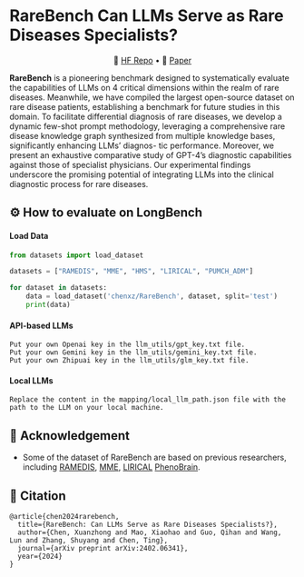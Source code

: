 # RareBench Can LLMs Serve as Rare Diseases Specialists?

<p align="center">
    🤗 <a href="https://huggingface.co/datasets/chenxz/RareBench" target="_blank">HF Repo</a> • 📃 <a href="https://arxiv.org/abs/2402.06341" target="_blank">Paper</a>
</p>

**RareBench** is a pioneering benchmark designed to systematically evaluate the capabilities of LLMs on 4 critical dimensions within the realm of rare diseases.
Meanwhile, we have compiled the largest open-source dataset on rare disease patients, establishing a benchmark for future studies in this domain. To facilitate differential diagnosis of rare diseases, we develop a dynamic few-shot prompt methodology, leveraging a comprehensive rare disease knowledge graph synthesized from multiple knowledge bases, significantly enhancing LLMs’ diagnos-
tic performance. Moreover, we present an exhaustive comparative study of GPT-4’s diagnostic capabilities against those of specialist physicians. Our experimental findings underscore the promising potential of integrating LLMs into the clinical diagnostic process for rare diseases. 

## ⚙️ How to evaluate on LongBench

#### Load Data

```python
from datasets import load_dataset

datasets = ["RAMEDIS", "MME", "HMS", "LIRICAL", "PUMCH_ADM"]

for dataset in datasets:
    data = load_dataset('chenxz/RareBench', dataset, split='test')
    print(data)
```

#### API-based LLMs

```
Put your own Openai key in the llm_utils/gpt_key.txt file.
Put your own Gemini key in the llm_utils/gemini_key.txt file.
Put your own Zhipuai key in the llm_utils/glm_key.txt file.
```

#### Local LLMs

```
Replace the content in the mapping/local_llm_path.json file with the path to the LLM on your local machine.
```

## 📄 Acknowledgement

- Some of the dataset of RareBench are based on previous researchers, including [RAMEDIS](https://agbi.techfak.uni-bielefeld.de/ramedis/htdocs/eng/index.php), [MME](https://github.com/ga4gh/mme-apis), [LIRICAL](https://github.com/TheJacksonLaboratory/LIRICAL) [PhenoBrain](https://github.com/xiaohaomao/timgroup_disease_diagnosis).

## 📝 Citation
```
@article{chen2024rarebench,
  title={RareBench: Can LLMs Serve as Rare Diseases Specialists?},
  author={Chen, Xuanzhong and Mao, Xiaohao and Guo, Qihan and Wang, Lun and Zhang, Shuyang and Chen, Ting},
  journal={arXiv preprint arXiv:2402.06341},
  year={2024}
}
```